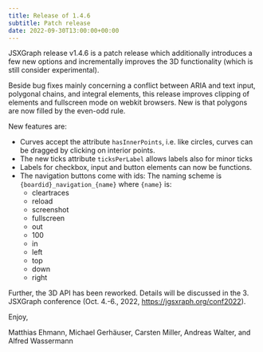 ```yaml
---
title: Release of 1.4.6
subtitle: Patch release
date: 2022-09-30T13:00:00+00:00
---
```


JSXGraph release v1.4.6 is a patch release which additionally introduces a few new options and incrementally improves the 3D functionality (which is still consider experimental).

Beside bug fixes mainly concerning a conflict between ARIA and text input, polygonal chains, and integral elements, this release improves clipping of elements and fullscreen mode on webkit browsers.
New is that polygons are now filled by the even-odd rule. 

New features are:

- Curves accept the attribute `hasInnerPoints`, i.e. like circles, curves can be dragged by clicking on interior points.
- The new ticks attribute `ticksPerLabel` allows labels also for minor ticks
- Labels for checkbox, input and button elements can now be functions.
- The navigation buttons come with ids: The naming scheme is `{boardid}_navigation_{name}` where `{name}` is:
  - cleartraces
  - reload
  - screenshot
  - fullscreen
  - out
  - 100
  - in
  - left
  - top
  - down
  - right 

Further, the 3D API has been reworked. Details will be discussed in the 3. JSXGraph conference (Oct. 4.-6., 2022, <https://jgsxraph.org/conf2022>).

Enjoy,

Matthias Ehmann, Michael Gerhäuser, Carsten Miller, Andreas Walter, and Alfred Wassermann
